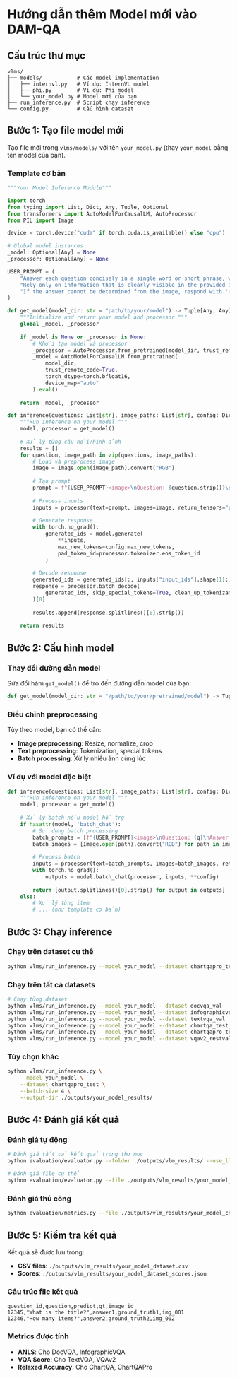 # Hướng dẫn thêm Model mới vào DAM-QA


## Cấu trúc thư mục

```
vlms/
├── models/           # Các model implementation
│   ├── internvl.py   # Ví dụ: InternVL model
│   ├── phi.py        # Ví dụ: Phi model
│   └── your_model.py # Model mới của bạn
├── run_inference.py  # Script chạy inference
└── config.py         # Cấu hình dataset
```

## Bước 1: Tạo file model mới

Tạo file mới trong `vlms/models/` với tên `your_model.py` (thay `your_model` bằng tên model của bạn).

### Template cơ bản

```python
"""Your Model Inference Module"""

import torch
from typing import List, Dict, Any, Tuple, Optional
from transformers import AutoModelForCausalLM, AutoProcessor
from PIL import Image

device = torch.device("cuda" if torch.cuda.is_available() else "cpu")

# Global model instances
_model: Optional[Any] = None
_processor: Optional[Any] = None

USER_PROMPT = (
    "Answer each question concisely in a single word or short phrase, without any lengthy descriptions or explanations.\n"
    "Rely only on information that is clearly visible in the provided image.\n"
    "If the answer cannot be determined from the image, respond with 'unanswerable'."
)

def get_model(model_dir: str = "path/to/your/model") -> Tuple[Any, Any]:
    """Initialize and return your model and processor."""
    global _model, _processor
    
    if _model is None or _processor is None:
        # Khởi tạo model và processor
        _processor = AutoProcessor.from_pretrained(model_dir, trust_remote_code=True)
        _model = AutoModelForCausalLM.from_pretrained(
            model_dir,
            trust_remote_code=True,
            torch_dtype=torch.bfloat16,
            device_map="auto"
        ).eval()
    
    return _model, _processor

def inference(questions: List[str], image_paths: List[str], config: Dict[str, Any]) -> List[str]:
    """Run inference on your model."""
    model, processor = get_model()
    
    # Xử lý từng câu hỏi/hình ảnh
    results = []
    for question, image_path in zip(questions, image_paths):
        # Load và preprocess image
        image = Image.open(image_path).convert("RGB")
        
        # Tạo prompt
        prompt = f"{USER_PROMPT}<image>\nQuestion: {question.strip()}\nAnswer:"
        
        # Process inputs
        inputs = processor(text=prompt, images=image, return_tensors="pt").to(device)
        
        # Generate response
        with torch.no_grad():
            generated_ids = model.generate(
                **inputs, 
                max_new_tokens=config.max_new_tokens,
                pad_token_id=processor.tokenizer.eos_token_id
            )
        
        # Decode response
        generated_ids = generated_ids[:, inputs["input_ids"].shape[1]:]
        response = processor.batch_decode(
            generated_ids, skip_special_tokens=True, clean_up_tokenization_spaces=False
        )[0]
        
        results.append(response.splitlines()[0].strip())
    
    return results
```

## Bước 2: Cấu hình model

### Thay đổi đường dẫn model

Sửa đổi hàm `get_model()` để trỏ đến đường dẫn model của bạn:

```python
def get_model(model_dir: str = "/path/to/your/pretrained/model") -> Tuple[Any, Any]:
```

### Điều chỉnh preprocessing

Tùy theo model, bạn có thể cần:

- **Image preprocessing**: Resize, normalize, crop
- **Text preprocessing**: Tokenization, special tokens
- **Batch processing**: Xử lý nhiều ảnh cùng lúc

### Ví dụ với model đặc biệt

```python
def inference(questions: List[str], image_paths: List[str], config: Dict[str, Any]) -> List[str]:
    """Run inference on your model."""
    model, processor = get_model()
    
    # Xử lý batch nếu model hỗ trợ
    if hasattr(model, 'batch_chat'):
        # Sử dụng batch processing
        batch_prompts = [f"{USER_PROMPT}<image>\nQuestion: {q}\nAnswer:" for q in questions]
        batch_images = [Image.open(path).convert("RGB") for path in image_paths]
        
        # Process batch
        inputs = processor(text=batch_prompts, images=batch_images, return_tensors="pt")
        with torch.no_grad():
            outputs = model.batch_chat(processor, inputs, **config)
        
        return [output.splitlines()[0].strip() for output in outputs]
    else:
        # Xử lý từng item
        # ... (như template cơ bản)
```

## Bước 3: Chạy inference

### Chạy trên dataset cụ thể

```bash
python vlms/run_inference.py --model your_model --dataset chartqapro_test
```

### Chạy trên tất cả datasets

```bash
# Chạy từng dataset
python vlms/run_inference.py --model your_model --dataset docvqa_val
python vlms/run_inference.py --model your_model --dataset infographicvqa_val
python vlms/run_inference.py --model your_model --dataset textvqa_val
python vlms/run_inference.py --model your_model --dataset chartqa_test_human
python vlms/run_inference.py --model your_model --dataset chartqapro_test
python vlms/run_inference.py --model your_model --dataset vqav2_restval
```

### Tùy chọn khác

```bash
python vlms/run_inference.py \
    --model your_model \
    --dataset chartqapro_test \
    --batch-size 4 \
    --output-dir ./outputs/your_model_results/
```

## Bước 4: Đánh giá kết quả

### Đánh giá tự động

```bash
# Đánh giá tất cả kết quả trong thư mục
python evaluation/evaluator.py --folder ./outputs/vlm_results/ --use_llm

# Đánh giá file cụ thể
python evaluation/evaluator.py --file ./outputs/vlm_results/your_model_chartqapro_test.csv --use_llm
```

### Đánh giá thủ công

```bash
python evaluation/metrics.py --file ./outputs/vlm_results/your_model_chartqapro_test.csv --use_llm
```

## Bước 5: Kiểm tra kết quả

Kết quả sẽ được lưu trong:
- **CSV files**: `./outputs/vlm_results/your_model_dataset.csv`
- **Scores**: `./outputs/vlm_results/your_model_dataset_scores.json`

### Cấu trúc file kết quả

```csv
question_id,question,predict,gt,image_id
12345,"What is the title?",answer1,ground_truth1,img_001
12346,"How many items?",answer2,ground_truth2,img_002
```

### Metrics được tính

- **ANLS**: Cho DocVQA, InfographicVQA
- **VQA Score**: Cho TextVQA, VQAv2  
- **Relaxed Accuracy**: Cho ChartQA, ChartQAPro
